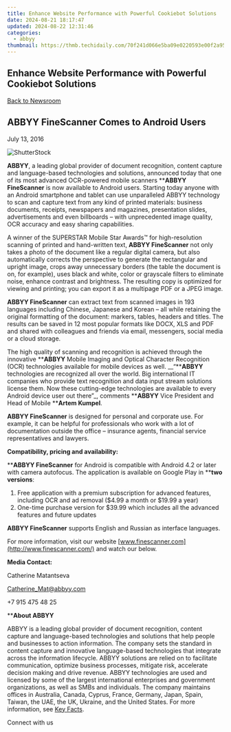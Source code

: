 ```yaml
---
title: Enhance Website Performance with Powerful Cookiebot Solutions
date: 2024-08-21 18:17:47
updated: 2024-08-22 12:31:46
categories:
  - abbyy
thumbnail: https://thmb.techidaily.com/70f241d066e5ba09e0220593e00f2a957d64d581fb486617b19976fb6093a216.jpg
---
```


## Enhance Website Performance with Powerful Cookiebot Solutions

[Back to Newsroom](https://tools.techidaily.com/abbyy/products/)

## ABBYY FineScanner Comes to Android Users

July 13, 2016

![ShutterStock](https://content.abbyy.com/-/media/project/abbyy/abbyy/branchtemplates/shutterstock_1272462163_1296-x-729.jpg?h=729&iar=0&w=1296)

**ABBYY**, a leading global provider of document recognition, content capture and language-based technologies and solutions, announced today that one of its most advanced OCR-powered mobile scanners ****ABBYY FineScanner** is now available to Android users. Starting today anyone with an Android smartphone and tablet can use unparalleled ABBYY technology to scan and capture text from any kind of printed materials: business documents, receipts, newspapers and magazines, presentation slides, advertisements and even billboards – with unprecedented image quality, OCR accuracy and easy sharing capabilities.

A winner of the SUPERSTAR Mobile Star Awards™ for high-resolution scanning of printed and hand-written text, **ABBYY FineScanner** not only takes a photo of the document like a regular digital camera, but also automatically corrects the perspective to generate the rectangular and upright image, crops away unnecessary borders (the table the document is on, for example), uses black and white, color or grayscale filters to eliminate noise, enhance contrast and brightness. The resulting copy is optimized for viewing and printing; you can export it as a multipage PDF or a JPEG image.

**ABBYY FineScanner** can extract text from scanned images in 193 languages including Chinese, Japanese and Korean – all while retaining the original formatting of the document: markers, tables, headers and titles. The results can be saved in 12 most popular formats like DOCX, XLS and PDF and shared with colleagues and friends via email, messengers, social media or a cloud storage.

The high quality of scanning and recognition is achieved through the innovative ****ABBYY** Mobile Imaging and Optical Character Recognition (OCR) technologies available for mobile devices as well. __“****ABBYY** technologies are recognized all over the world. Big international IT companies who provide text recognition and data input stream solutions license them. Now these cutting-edge technologies are available to every Android device user out there”_, comments ****ABBYY** Vice President and Head of Mobile ****Artem Kumpel**.

**ABBYY FineScanner** is designed for personal and corporate use. For example, it can be helpful for professionals who work with a lot of documentation outside the office – insurance agents, financial service representatives and lawyers.

**Compatibility, pricing and availability:**

****ABBYY FineScanner** for Android is compatible with Android 4.2 or later with camera autofocus. The application is available on Google Play in ****two versions**:

1. Free application with a premium subscription for advanced features, including OCR and ad removal ($4.99 a month or $19.99 a year)
2. One-time purchase version for $39.99 which includes all the advanced features and future updates

**ABBYY FineScanner** supports English and Russian as interface languages.

For more information, visit our website [www.finescanner.com](http://www.finescanner.com/) and watch our below.

**Media Contact:**

Catherine Matantseva

[Catherine\_Mat@abbyy.com](https://tools.techidaily.com/abbyy/products/)

+7 915 475 48 25

****About ABBYY**

ABBYY is a leading global provider of document recognition, content capture and language-based technologies and solutions that help people and businesses to action information. The company sets the standard in content capture and innovative language-based technologies that integrate across the information lifecycle. ABBYY solutions are relied on to facilitate communication, optimize business processes, mitigate risk, accelerate decision making and drive revenue. ABBYY technologies are used and licensed by some of the largest international enterprises and government organizations, as well as SMBs and individuals. The company maintains offices in Australia, Canada, Cyprus, France, Germany, Japan, Spain, Taiwan, the UAE, the UK, Ukraine, and the United States. For more information, see [Key Facts](https://tools.techidaily.com/abbyy/products/).

Connect with us

<ins class="adsbygoogle"
     style="display:block"
     data-ad-format="autorelaxed"
     data-ad-client="ca-pub-7571918770474297"
     data-ad-slot="1223367746"></ins>



<ins class="adsbygoogle"
     style="display:block"
     data-ad-client="ca-pub-7571918770474297"
     data-ad-slot="8358498916"
     data-ad-format="auto"
     data-full-width-responsive="true"></ins>
